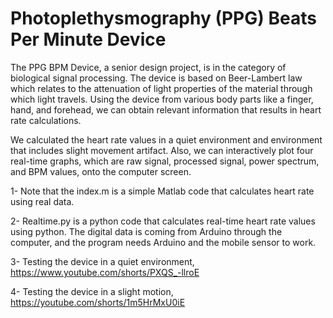 
# Photoplethysmography (PPG) Beats Per Minute Device

The PPG BPM Device, a senior design project, is in the category of biological signal processing. The device is based on Beer-Lambert law which relates to the attenuation of light properties of the material through which light travels. Using the device from various body parts like a finger, hand, and forehead, we can obtain relevant information that results in heart rate calculations.

We calculated
the heart rate values in a quiet environment and environment that includes slight movement artifact. Also, we can interactively plot four real-time graphs, which are raw signal, processed signal, power spectrum, and BPM values, onto the computer screen.

1- Note that the index.m is a simple Matlab code that calculates heart rate using real data.

2- Realtime.py is a python code that calculates real-time heart rate values using python. The digital data is coming from Arduino through the computer, and the program needs Arduino and the mobile sensor to work.

3- Testing the device in a quiet environment, https://www.youtube.com/shorts/PXQS_-llroE 

4- Testing the device in a slight motion, https://youtube.com/shorts/1m5HrMxU0iE